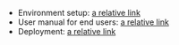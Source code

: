 * Environment setup: [a relative link](Development.md)
* User manual for end users: [a relative link](User.md)
* Deployment: [a relative link](Deployment.md)
